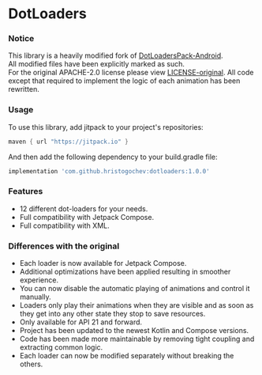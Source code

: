 # DotLoaders

### Notice

This library is a heavily modified fork of
[DotLoadersPack-Android](https://github.com/agrawalsuneet/DotLoadersPack-Android).</br>
All modified files have been explicitly marked as such.</br>
For the original APACHE-2.0 license please view [LICENSE-original](https://github.com/hristogochev/DotLoaders/blob/main/LICENSE-original).
All code except that required to implement the logic of each animation has been rewritten.</br>

### Usage

To use this library, add jitpack to your project's repositories:

```groovy
maven { url "https://jitpack.io" }
```

And then add the following dependency to your build.gradle file:

```groovy
implementation 'com.github.hristogochev:dotloaders:1.0.0'
```

### Features

* 12 different dot-loaders for your needs.
* Full compatibility with Jetpack Compose.
* Full compatibility with XML.

### Differences with the original

* Each loader is now available for Jetpack Compose.
* Additional optimizations have been applied resulting in smoother experience.
* You can now disable the automatic playing of animations and control it manually.
* Loaders only play their animations when they are visible and as soon as they get into any other
  state they stop to save resources.
* Only available for API 21 and forward.
* Project has been updated to the newest Kotlin and Compose versions.
* Code has been made more maintainable by removing tight coupling and extracting common logic.
* Each loader can now be modified separately without breaking the others.
